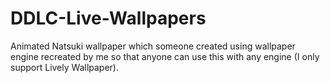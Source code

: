 # DDLC-Live-Wallpapers
Animated Natsuki wallpaper which someone created using wallpaper engine recreated by me so that anyone can use this with any engine (I only support Lively Wallpaper).
